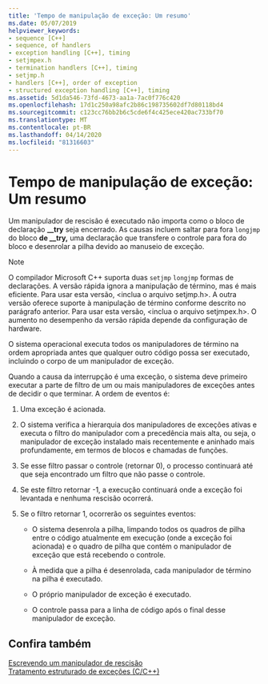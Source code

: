 ```yaml
---
title: 'Tempo de manipulação de exceção: Um resumo'
ms.date: 05/07/2019
helpviewer_keywords:
- sequence [C++]
- sequence, of handlers
- exception handling [C++], timing
- setjmpex.h
- termination handlers [C++], timing
- setjmp.h
- handlers [C++], order of exception
- structured exception handling [C++], timing
ms.assetid: 5d1da546-73fd-4673-aa1a-7ac0f776c420
ms.openlocfilehash: 17d1c250a98afc2b86c198735602df7d80118bd4
ms.sourcegitcommit: c123cc76bb2b6c5cde6f4c425ece420ac733bf70
ms.translationtype: MT
ms.contentlocale: pt-BR
ms.lasthandoff: 04/14/2020
ms.locfileid: "81316603"
---
```

# <a name="timing-of-exception-handling-a-summary"></a>Tempo de manipulação de exceção: Um resumo

Um manipulador de rescisão é executado não importa como o bloco de declaração **__try** seja encerrado. As causas incluem saltar para fora `longjmp` do bloco **de __try,** uma declaração que transfere o controle para fora do bloco e desenrolar a pilha devido ao manuseio de exceção.

> [!NOTE]
> O compilador Microsoft C++ suporta duas `setjmp` `longjmp` formas de declarações. A versão rápida ignora a manipulação de término, mas é mais eficiente. Para usar esta versão, \<inclua o arquivo setjmp.h>. A outra versão oferece suporte à manipulação de término conforme descrito no parágrafo anterior. Para usar esta versão, \<inclua o arquivo setjmpex.h>. O aumento no desempenho da versão rápida depende da configuração de hardware.

O sistema operacional executa todos os manipuladores de término na ordem apropriada antes que qualquer outro código possa ser executado, incluindo o corpo de um manipulador de exceção.

Quando a causa da interrupção é uma exceção, o sistema deve primeiro executar a parte de filtro de um ou mais manipuladores de exceções antes de decidir o que terminar. A ordem de eventos é:

1. Uma exceção é acionada.

1. O sistema verifica a hierarquia dos manipuladores de exceções ativas e executa o filtro do manipulador com a precedência mais alta, ou seja, o manipulador de exceção instalado mais recentemente e aninhado mais profundamente, em termos de blocos e chamadas de funções.

1. Se esse filtro passar o controle (retornar 0), o processo continuará até que seja encontrado um filtro que não passe o controle.

1. Se este filtro retornar -1, a execução continuará onde a exceção foi levantada e nenhuma rescisão ocorrerá.

1. Se o filtro retornar 1, ocorrerão os seguintes eventos:

   - O sistema desenrola a pilha, limpando todos os quadros de pilha entre o código atualmente em execução (onde a exceção foi acionada) e o quadro de pilha que contém o manipulador de exceção que está recebendo o controle.

   - À medida que a pilha é desenrolada, cada manipulador de término na pilha é executado.

   - O próprio manipulador de exceção é executado.

   - O controle passa para a linha de código após o final desse manipulador de exceção.

## <a name="see-also"></a>Confira também

[Escrevendo um manipulador de rescisão](../cpp/writing-a-termination-handler.md)<br/>
[Tratamento estruturado de exceções (C/C++)](../cpp/structured-exception-handling-c-cpp.md)
